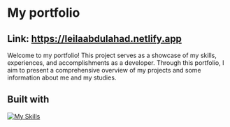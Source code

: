 # My portfolio
## Link: https://leilaabdulahad.netlify.app
Welcome to my portfolio! This project serves as a showcase of my skills, experiences, and accomplishments as a developer. Through this portfolio, I aim to present a comprehensive overview of my projects and some information about me and my studies.  

## Built with
[![My Skills](https://skillicons.dev/icons?i=react,javascript,css)](https://skillicons.dev)

